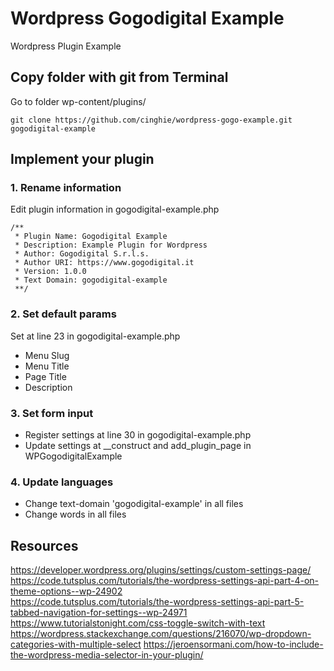 # Wordpress Gogodigital Example
Wordpress Plugin Example

## Copy folder with git from Terminal

Go to folder wp-content/plugins/

```
git clone https://github.com/cinghie/wordpress-gogo-example.git gogodigital-example
```

## Implement your plugin

### 1. Rename information

Edit plugin information in gogodigital-example.php

```
/**
 * Plugin Name: Gogodigital Example
 * Description: Example Plugin for Wordpress
 * Author: Gogodigital S.r.l.s.
 * Author URI: https://www.gogodigital.it
 * Version: 1.0.0
 * Text Domain: gogodigital-example
 **/
 ```
 
### 2. Set default params
 
Set at line 23 in gogodigital-example.php

 - Menu Slug 
 - Menu Title
 - Page Title
 - Description

### 3. Set form input

 - Register settings at line 30 in gogodigital-example.php
 - Update settings at __construct and add_plugin_page in WPGogodigitalExample
 
### 4. Update languages

 - Change text-domain 'gogodigital-example' in all files
 - Change words in all files
 
## Resources

https://developer.wordpress.org/plugins/settings/custom-settings-page/  
https://code.tutsplus.com/tutorials/the-wordpress-settings-api-part-4-on-theme-options--wp-24902  
https://code.tutsplus.com/tutorials/the-wordpress-settings-api-part-5-tabbed-navigation-for-settings--wp-24971
https://www.tutorialstonight.com/css-toggle-switch-with-text
https://wordpress.stackexchange.com/questions/216070/wp-dropdown-categories-with-multiple-select
https://jeroensormani.com/how-to-include-the-wordpress-media-selector-in-your-plugin/
